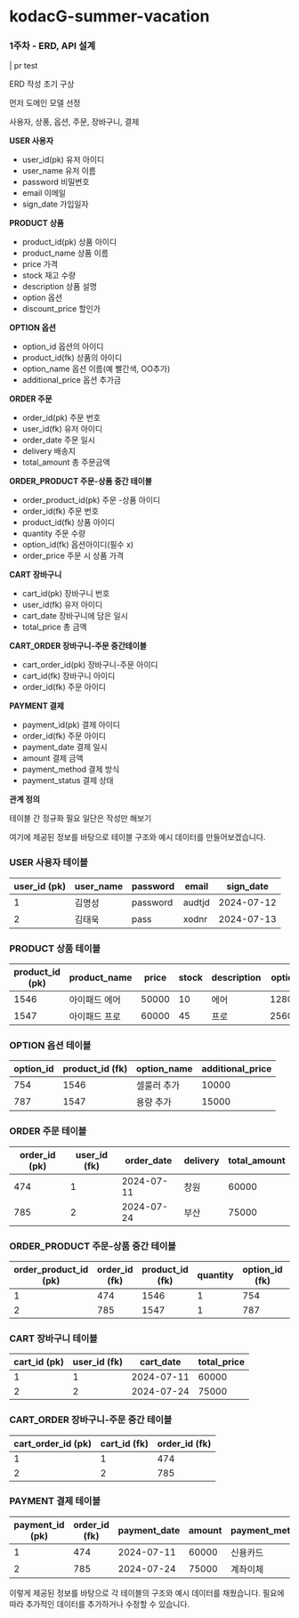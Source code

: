 # kodacG-summer-vacation

### 1주차 - ERD, API 설계
| pr test

ERD 작성 초기 구상

먼저 도메인 모델 선정 

사용자, 상풍, 옵션, 주문, 장바구니, 결제


 **USER 사용자**
- user_id(pk) 유저 아이디
- user_name   유저 이름
- password    비밀번호
- email       이메일 
- sign_date   가입일자
  
**PRODUCT 상품**
- product_id(pk)   상품 아이디
- product_name     상품 이름 
- price            가격
- stock            재고 수량
- description      상품 설명
- option           옵션
- discount_price   할인가

**OPTION 옵션**
- option_id        옵션의 아이디
- product_id(fk)   상품의 아이디
- option_name      옵션 이름(예 빨간색, OO추가)
- additional_price 옵션 추가금 

 **ORDER 주문**
- order_id(pk)     주문 번호
- user_id(fk)      유저 아이디
- order_date       주문 일시
- delivery         배송지
- total_amount     총 주문금액

**ORDER_PRODUCT 주문-상품 중간 테이블**
- order_product_id(pk)  주문 -상품 아이디
- order_id(fk)          주문 번호
- product_id(fk)        상품 아이디
- quantity              주문 수량
- option_id(fk)         옵션아이디(필수 x)
- order_price           주문 시 상품 가격

 **CART 장바구니**
- cart_id(pk)    장바구니 번호
- user_id(fk)     유저 아이디
- cart_date       장바구니에 담은 일시
- total_price     총 금액


**CART_ORDER 장바구니-주문 중간테이블**
- cart_order_id(pk)  장바구니-주문 아이디
- cart_id(fk)        장바구니 아이디
- order_id(fk)       주문 아이디

**PAYMENT 결제**
- payment_id(pk)     결제 아이디
- order_id(fk)       주문 아이디
- payment_date       결제 일시
- amount             결제 금액
- payment_method     결제 방식
- payment_status     결제 상태




**관계 정의** 


테이블 간 정규화 필요 일단은 작성만 해보기 

여기에 제공된 정보를 바탕으로 테이블 구조와 예시 데이터를 만들어보겠습니다.

### USER 사용자 테이블
| user_id (pk) | user_name | password | email  | sign_date |
|--------------|-----------|----------|--------|-----------|
| 1            | 김명성    | password | audtjd | 2024-07-12|
| 2            | 김태욱    | pass     | xodnr  | 2024-07-13|

### PRODUCT 상품 테이블
| product_id (pk) | product_name   | price  | stock | description | option | discount_price |
|-----------------|----------------|--------|-------|-------------|--------|----------------|
| 1546            | 아이패드 에어  | 50000  | 10    | 에어        | 128GB  | 10%            |
| 1547            | 아이패드 프로  | 60000  | 45    | 프로        | 256GB  | 15%            |

### OPTION 옵션 테이블
| option_id | product_id (fk) | option_name  | additional_price |
|-----------|------------------|--------------|------------------|
| 754       | 1546             | 셀룰러 추가  | 10000            |
| 787       | 1547             | 용량 추가    | 15000            |

### ORDER 주문 테이블
| order_id (pk) | user_id (fk) | order_date  | delivery | total_amount |
|---------------|--------------|-------------|----------|--------------|
| 474           | 1            | 2024-07-11  | 창원     | 60000        |
| 785           | 2            | 2024-07-24  | 부산     | 75000        |

### ORDER_PRODUCT 주문-상품 중간 테이블
| order_product_id (pk) | order_id (fk) | product_id (fk) | quantity | option_id (fk) | order_price |
|-----------------------|---------------|-----------------|----------|----------------|-------------|
| 1                     | 474           | 1546            | 1        | 754            | 60000       |
| 2                     | 785           | 1547            | 1        | 787            | 75000       |

### CART 장바구니 테이블
| cart_id (pk) | user_id (fk) | cart_date  | total_price |
|--------------|--------------|------------|-------------|
| 1            | 1            | 2024-07-11 | 60000       |
| 2            | 2            | 2024-07-24 | 75000       |

### CART_ORDER 장바구니-주문 중간 테이블
| cart_order_id (pk) | cart_id (fk) | order_id (fk) |
|--------------------|--------------|---------------|
| 1                  | 1            | 474           |
| 2                  | 2            | 785           |

### PAYMENT 결제 테이블
| payment_id (pk) | order_id (fk) | payment_date | amount | payment_method | payment_status |
|-----------------|---------------|--------------|--------|----------------|----------------|
| 1               | 474           | 2024-07-11   | 60000  | 신용카드       | 완료           |
| 2               | 785           | 2024-07-24   | 75000  | 계좌이체       | 완료           |

이렇게 제공된 정보를 바탕으로 각 테이블의 구조와 예시 데이터를 채웠습니다. 필요에 따라 추가적인 데이터를 추가하거나 수정할 수 있습니다.





  
  
